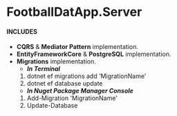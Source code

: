 # FootballDatApp.Server
#### INCLUDES
* **CQRS** & **Mediator Pattern** implementation.
* **EntityFrameworkCore** & **PostgreSQL** implementation.
* **Migrations** implementation.
  * ***In Terminal***
  1. dotnet ef migrations add 'MigrationName'
  2. dotnet ef database update
  * ***In Nuget Package Manager Console***
  1. Add-Migration 'MigrationName'
  2. Update-Database

